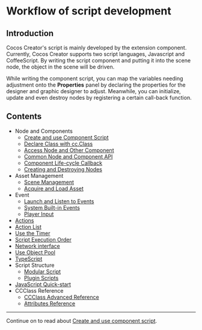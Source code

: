 # Workflow of script development

## Introduction

Cocos Creator's script is mainly developed by the extension component. Currently, Cocos Creator supports two script languages, Javascript and CoffeeScript. By writing the script component and putting it into the scene node, the object in the scene will be driven.

While writing the component script, you can map the variables needing adjustment onto the **Properties** panel by declaring the properties for the designer and graphic designer to adjust. Meanwhile, you can initialize, update and even destroy nodes by registering a certain call-back function.

## Contents

- Node and Components
  - [Create and use Component Script](use-component.md)
  - [Declare Class with cc.Class](class.md)
  - [Access Node and Other Component](access-node-component.md)
  - [Common Node and Component API](basic-node-api.md)
  - [Component Life-cycle Callback](life-cycle-callbacks.md)
  - [Creating and Destroying Nodes](create-destroy.md)
- Asset Management
  - [Scene Management](scene-managing.md)
  - [Acquire and Load Asset](load-assets.md)
- Event
  - [Launch and Listen to Events](events.md)
  - [System Built-in Events](internal-events.md)
  - [Player Input](player-controls.md)
- [Actions](actions.md)
- [Action List](action-list.md)
- [Use the Timer](scheduler.md)
- [Script Execution Order](execution-order.md)
- [Network interface](network.md)
- [Use Object Pool](pooling.md)
- [TypeScript](typescript.md)
- Script Structure
  - [Modular Script](modular-script.md)
  - [Plugin Scripts](plugin-scripts.md)
- [JavaScript Quick-start](javascript-primer.md)
- CCClass Reference
  - [CCClass Advanced Reference](reference/class.md)
  - [Attributes Reference](reference/attributes.md)

<hr>

Continue on to read about [Create and use component script](use-component.md).
